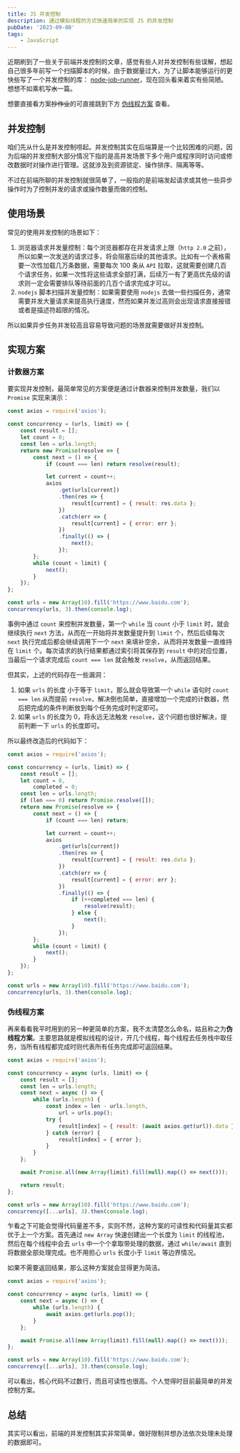 ```yaml
---
title: JS 并发控制
description: 通过模拟线程的方式快速简单的实现 JS 的并发控制
pubDate: '2023-09-08'
tags:
    - JavaScript
---
```


近期刷到了一些关于前端并发控制的文章，感觉有些人对并发控制有些误解，想起自己很多年前写一个扫描脚本的时候，由于数据量过大，为了让脚本能够运行的更快些写了一个并发控制的库： [node-job-runner](https://github.com/ZxBing0066/node-job-runner/tree/master)，现在回头看来着实有些简陋。想想不如乘机写~~水~~一篇。

想要直接看方案~~抄作业~~的可直接跳到下方 [伪线程方案](#伪线程方案) 查看。

## 并发控制

咱们先从什么是并发控制唠起。并发控制其实在后端算是一个比较困难的问题，因为后端的并发控制大部分情况下指的是高并发场景下多个用户或程序同时访问或修改数据时对操作进行管理。这就涉及到资源锁定、操作排序、隔离等等。

不过在前端所聊的并发控制就很简单了，一般指的是前端发起请求或其他一些异步操作时为了控制并发的请求或操作数量而做的控制。

## 使用场景

常见的使用并发控制的场景如下：

1. 浏览器请求并发量控制：每个浏览器都存在并发请求上限（`http 2.0` 之前），所以如果一次发送的请求过多，将会阻塞后续的其他请求。比如有一个表格需要一次性加载几万条数据，需要每次 100 条从 `API` 拉取，这就需要创建几百个请求任务，如果一次性将这些请求全部打满，后续万一有了更高优先级的请求则一定会需要排队等待前面的几百个请求完成才可以。
2. `nodejs` 脚本扫描并发量控制：如果需要使用 `nodejs` 去做一些扫描任务，通常需要并发大量请求来提高执行速度，然而如果并发过高则会出现请求直接报错或者是描述符超限的情况。

所以如果异步任务并发较高且容易导致问题的场景就需要做好并发控制。

## 实现方案

### 计数器方案

要实现并发控制，最简单常见的方案便是通过计数器来控制并发数量，我们以 `Promise` 实现来演示：

```js
const axios = require('axios');

const concurrency = (urls, limit) => {
    const result = [];
    let count = 0;
    const len = urls.length;
    return new Promise(resolve => {
        const next = () => {
            if (count === len) return resolve(result);

            let current = count++;
            axios
                .get(urls[current])
                .then(res => {
                    result[current] = { result: res.data };
                })
                .catch(err => {
                    result[current] = { error: err };
                })
                .finally(() => {
                    next();
                });
        };
        while (count < limit) {
            next();
        }
    });
};

const urls = new Array(10).fill('https://www.baidu.com');
concurrency(urls, 3).then(console.log);
```

事例中通过 `count` 来控制并发数量，第一个 `while` 当 `count` 小于 `limit` 时，就会继续执行 `next` 方法，从而在一开始将并发数量提升到 `limit` 个，然后后续每次 `next` 执行完成后都会继续调用下一个 `next` 来填补空余，从而将并发数量一直维持在 `limit` 个。每次请求的执行结果都通过索引将其保存到 `result` 中的对应位置，当最后一个请求完成后 `count === len` 就会触发 `resolve`，从而返回结果。

但其实，上述的代码存在一些漏洞：

1. 如果 `urls` 的长度 小于等于 `limit`，那么就会导致第一个 `while` 语句时 `count === len` 从而提前 `resolve`，解决倒也简单，直接增加一个完成的计数器，然后把完成的条件判断放到每个任务完成时判定即可。
2. 如果 `urls` 的长度为 0，将永远无法触发 `resolve`，这个问题也很好解决，提前判断一下 `urls` 的长度即可。

所以最终改造后的代码如下：

```js
const axios = require('axios');

const concurrency = (urls, limit) => {
    const result = [];
    let count = 0,
        completed = 0;
    const len = urls.length;
    if (len === 0) return Promise.resolve([]);
    return new Promise(resolve => {
        const next = () => {
            if (count === len) return;

            let current = count++;
            axios
                .get(urls[current])
                .then(res => {
                    result[current] = { result: res.data };
                })
                .catch(err => {
                    result[current] = { error: err };
                })
                .finally(() => {
                    if (++completed === len) {
                        resolve(result);
                    } else {
                        next();
                    }
                });
        };
        while (count < limit) {
            next();
        }
    });
};

const urls = new Array(10).fill('https://www.baidu.com');
concurrency(urls, 3).then(console.log);
```

### 伪线程方案

再来看看我平时用到的另一种更简单的方案，我不太清楚怎么命名，姑且称之为**伪线程方案**。主要思路就是模拟线程的设计，开几个线程，每个线程去任务栈中取任务，当所有线程都完成时则代表所有任务完成即可返回结果。

```js
const axios = require('axios');

const concurrency = async (urls, limit) => {
    const result = [];
    const len = urls.length;
    const next = async () => {
        while (urls.length) {
            const index = len - urls.length,
                url = urls.pop();
            try {
                result[index] = { result: (await axios.get(url)).data };
            } catch (error) {
                result[index] = { error };
            }
        }
    };

    await Promise.all(new Array(limit).fill(null).map(() => next()));

    return result;
};

const urls = new Array(10).fill('https://www.baidu.com');
concurrency([...urls], 3).then(console.log);
```

乍看之下可能会觉得代码量差不多，实则不然，这种方案的可读性和代码量其实都优于上一个方案。首先通过 `new Array` 快速创建出一个长度为 `limit` 的线程池，然后在每个线程中会去 `urls` 中一个个拿取带处理的数据，通过 `while/await` 直到将数据全部处理完成。也不用担心 `urls` 长度小于 `limit` 等边界情况。

如果不需要返回结果，那么这种方案就会显得更为简洁。

```js
const axios = require('axios');

const concurrency = async (urls, limit) => {
    const next = async () => {
        while (urls.length) {
            await axios.get(urls.pop());
        }
    };

    await Promise.all(new Array(limit).fill(null).map(() => next()));
};

const urls = new Array(10).fill('https://www.baidu.com');
concurrency([...urls], 3).then(console.log);
```

可以看出，核心代码不过数行，而且可读性也很高。个人觉得时目前最简单的并发控制方案。

## 总结

其实可以看出，前端的并发控制其实非常简单，做好限制并想办法依次处理未处理的数据即可。